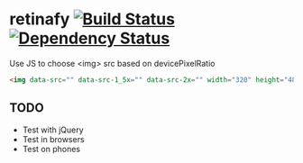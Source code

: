 retinafy [![Build Status](https://travis-ci.org/alanshaw/retinafy.png?branch=master)](https://travis-ci.org/alanshaw/retinafy) [![Dependency Status](https://david-dm.org/alanshaw/retinafy.png)](https://david-dm.org/alanshaw/retinafy)
========

Use JS to choose &lt;img> src based on devicePixelRatio

```html
<img data-src="" data-src-1_5x="" data-src-2x="" width="320" height="480" />
```

TODO
---

* Test with jQuery
* Test in browsers
* Test on phones